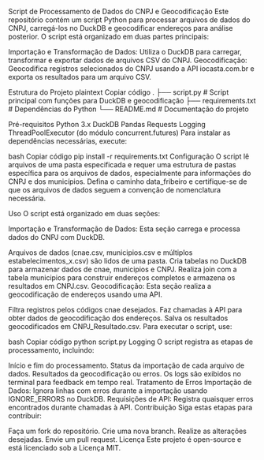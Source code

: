 Script de Processamento de Dados do CNPJ e Geocodificação
Este repositório contém um script Python para processar arquivos de dados do CNPJ, carregá-los no DuckDB e geocodificar endereços para análise posterior. O script está organizado em duas partes principais:

Importação e Transformação de Dados: Utiliza o DuckDB para carregar, transformar e exportar dados de arquivos CSV do CNPJ.
Geocodificação: Geocodifica registros selecionados do CNPJ usando a API iocasta.com.br e exporta os resultados para um arquivo CSV.

Estrutura do Projeto
plaintext
Copiar código
.
├── script.py           # Script principal com funções para DuckDB e geocodificação
├── requirements.txt    # Dependências do Python
└── README.md           # Documentação do projeto

Pré-requisitos
Python 3.x
DuckDB
Pandas
Requests
Logging
ThreadPoolExecutor (do módulo concurrent.futures)
Para instalar as dependências necessárias, execute:

bash
Copiar código
pip install -r requirements.txt
Configuração
O script lê arquivos de uma pasta especificada e requer uma estrutura de pastas específica para os arquivos de dados, especialmente para informações do CNPJ e dos municípios. Defina o caminho data_fribeiro e certifique-se de que os arquivos de dados seguem a convenção de nomenclatura necessária.

Uso
O script está organizado em duas seções:

Importação e Transformação de Dados: Esta seção carrega e processa dados do CNPJ com DuckDB.

Arquivos de dados (cnae.csv, municipios.csv e múltiplos estabelecimentos_x.csv) são lidos de uma pasta.
Cria tabelas no DuckDB para armazenar dados de cnae, municipios e CNPJ.
Realiza join com a tabela municipios para construir endereços completos e armazena os resultados em CNPJ.csv.
Geocodificação: Esta seção realiza a geocodificação de endereços usando uma API.

Filtra registros pelos códigos cnae desejados.
Faz chamadas à API para obter dados de geocodificação dos endereços.
Salva os resultados geocodificados em CNPJ_Resultado.csv.
Para executar o script, use:

bash
Copiar código
python script.py
Logging
O script registra as etapas de processamento, incluindo:

Início e fim do processamento.
Status da importação de cada arquivo de dados.
Resultados da geocodificação ou erros. Os logs são exibidos no terminal para feedback em tempo real.
Tratamento de Erros
Importação de Dados: Ignora linhas com erros durante a importação usando IGNORE_ERRORS no DuckDB.
Requisições de API: Registra quaisquer erros encontrados durante chamadas à API.
Contribuição
Siga estas etapas para contribuir:

Faça um fork do repositório.
Crie uma nova branch.
Realize as alterações desejadas.
Envie um pull request.
Licença
Este projeto é open-source e está licenciado sob a Licença MIT.
